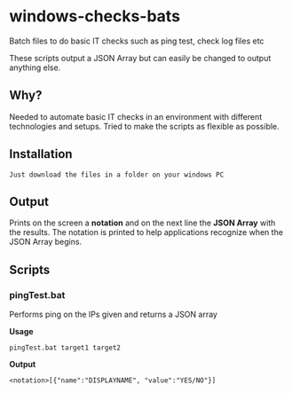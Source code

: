 windows-checks-bats
===================

Batch files to do basic IT checks such as ping test, check log files etc

These scripts output a JSON Array but can easily be changed to output anything else. 

Why?
----

Needed to automate basic IT checks in an environment with different technologies and setups. Tried to make the scripts as flexible as possible. 

Installation
------------

	Just download the files in a folder on your windows PC

Output
------
Prints on the screen a **notation** and on the next line the **JSON Array** with the results. The notation is printed to help applications recognize when the JSON Array begins. 

Scripts
-------

### pingTest.bat

Performs ping on the IPs given and returns a JSON array 

**Usage**

	pingTest.bat target1 target2

**Output**

	<notation>[{"name":"DISPLAYNAME", "value":"YES/NO"}]


